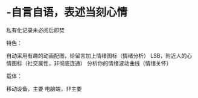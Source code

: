 # -自言自语，表述当刻心情
私有化记录未必阅后即焚

特色：

自动采用有趣的动画配图，给留言加上情绪图标（情绪分析）
LSB，附近人的心情图标（社交属性，非彻底连通）
分析你的情绪波动曲线（情绪关怀）

载体：

移动设备，主要
电脑端，非主要
